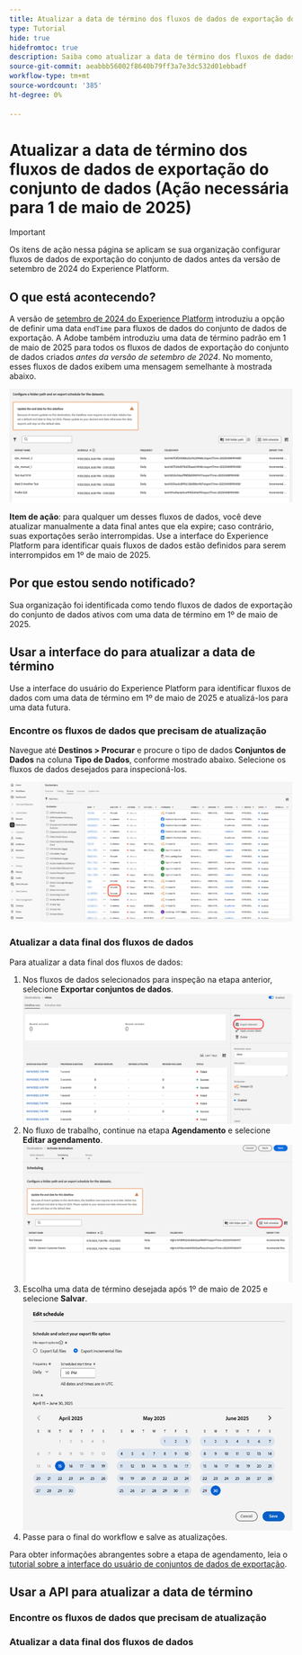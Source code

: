 ```yaml
---
title: Atualizar a data de término dos fluxos de dados de exportação do conjunto de dados (Ação necessária para 1 de maio de 2025)
type: Tutorial
hide: true
hidefromtoc: true
description: Saiba como atualizar a data de término dos fluxos de dados de exportação do conjunto de dados com uma data de término atual em 1º de maio de 2025.
source-git-commit: aeabbb56002f8640b79ff3a7e3dc532d01ebbadf
workflow-type: tm+mt
source-wordcount: '385'
ht-degree: 0%

---
```



# Atualizar a data de término dos fluxos de dados de exportação do conjunto de dados (Ação necessária para 1 de maio de 2025)

>[!IMPORTANT]
>
>Os itens de ação nessa página se aplicam se sua organização configurar fluxos de dados de exportação do conjunto de dados antes da versão de setembro de 2024 do Experience Platform.

## O que está acontecendo?

A versão de [setembro de 2024 do Experience Platform](/help/release-notes/latest/latest.md#destinations) introduziu a opção de definir uma data `endTime` para fluxos de dados do conjunto de dados de exportação. A Adobe também introduziu uma data de término padrão em 1 de maio de 2025 para todos os fluxos de dados de exportação do conjunto de dados criados *antes da versão de setembro de 2024*. No momento, esses fluxos de dados exibem uma mensagem semelhante à mostrada abaixo.

![Notificação da interface do usuário sobre a necessidade de atualizar a data de término do fluxo de dados do conjunto de dados de exportação.](/help/destinations/assets/ui/export-datasets/update-end-date.png)

**Item de ação**: para qualquer um desses fluxos de dados, você deve atualizar manualmente a data final antes que ela expire; caso contrário, suas exportações serão interrompidas. Use a interface do Experience Platform para identificar quais fluxos de dados estão definidos para serem interrompidos em 1º de maio de 2025.

## Por que estou sendo notificado?

Sua organização foi identificada como tendo fluxos de dados de exportação do conjunto de dados ativos com uma data de término em 1º de maio de 2025.

## Usar a interface do para atualizar a data de término

Use a interface do usuário do Experience Platform para identificar fluxos de dados com uma data de término em 1º de maio de 2025 e atualizá-los para uma data futura.

### Encontre os fluxos de dados que precisam de atualização

Navegue até **Destinos > Procurar** e procure o tipo de dados **Conjuntos de Dados** na coluna **Tipo de Dados**, conforme mostrado abaixo. Selecione os fluxos de dados desejados para inspecioná-los.

![Fluxos de dados de exportação do conjunto de dados destacados na guia Procurar.](/help/destinations/assets/ui/export-datasets/view-dataset-dataflows.png)

### Atualizar a data final dos fluxos de dados

Para atualizar a data final dos fluxos de dados:

1. Nos fluxos de dados selecionados para inspeção na etapa anterior, selecione **Exportar conjuntos de dados**.
   ![Controle de exportação de conjuntos de dados realçado na guia Procurar.](/help/destinations/assets/ui/export-datasets/export-datasets-control-highlighted.png)
2. No fluxo de trabalho, continue na etapa **Agendamento** e selecione **Editar agendamento**.
   ![Controle de edição de agendamento realçado na etapa Agendamento.](/help/destinations/assets/ui/export-datasets/edit-schedule-control-highlighted.png)
3. Escolha uma data de término desejada após 1º de maio de 2025 e selecione **Salvar**.
   ![Selecione o controle de data de término realçado na etapa de Agendamento.](/help/destinations/assets/ui/export-datasets/select-end-date.png)
4. Passe para o final do workflow e salve as atualizações.

Para obter informações abrangentes sobre a etapa de agendamento, leia o [tutorial sobre a interface do usuário de conjuntos de dados de exportação](/help/destinations/api/export-datasets.md#scheduling).

## Usar a API para atualizar a data de término

### Encontre os fluxos de dados que precisam de atualização

### Atualizar a data final dos fluxos de dados
